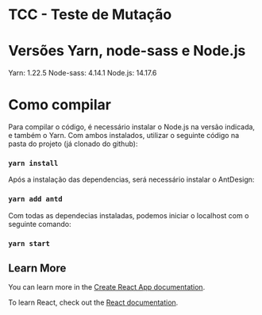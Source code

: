 # TCC - Teste de Mutação

# Versões Yarn, node-sass e Node.js

Yarn: 1.22.5
Node-sass: 4.14.1
Node.js: 14.17.6

# Como compilar

Para compilar o código, é necessário instalar o Node.js na versão indicada, e também o Yarn.
Com ambos instalados, utilizar o seguinte código na pasta do projeto (já clonado do github):

### `yarn install`

Após a instalação das dependencias, será necessário instalar o AntDesign:

### `yarn add antd`

Com todas as dependecias instaladas, podemos iniciar o localhost com o seguinte comando:

### `yarn start`



## Learn More

You can learn more in the [Create React App documentation](https://facebook.github.io/create-react-app/docs/getting-started).

To learn React, check out the [React documentation](https://reactjs.org/).

